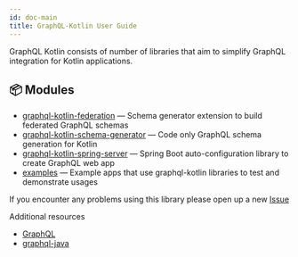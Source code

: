 ```yaml
---
id: doc-main
title: GraphQL-Kotlin User Guide
---
```


GraphQL Kotlin consists of number of libraries that aim to simplify GraphQL integration for Kotlin applications.

## 📦 Modules

* [graphql-kotlin-federation](https://github.com/ExpediaGroup/graphql-kotlin/tree/master/graphql-kotlin-federation)
  &mdash; Schema generator extension to build federated GraphQL schemas
* [graphql-kotlin-schema-generator](https://github.com/ExpediaGroup/graphql-kotlin/tree/master/graphql-kotlin-schema-generator)
  &mdash; Code only GraphQL schema generation for Kotlin
* [graphql-kotlin-spring-server](https://github.com/ExpediaGroup/graphql-kotlin/tree/master/graphql-kotlin-spring-server)
  &mdash; Spring Boot auto-configuration library to create GraphQL web app
* [examples](https://github.com/ExpediaGroup/graphql-kotlin/tree/master/examples)
  &mdash; Example apps that use graphql-kotlin libraries to test and demonstrate usages

If you encounter any problems using this library please open up a new
[Issue](https://github.com/ExpediaGroup/graphql-kotlin/issues)

Additional resources

* [GraphQL](https://graphql.org/)
* [graphql-java](https://www.graphql-java.com/documentation/)
